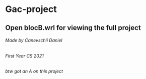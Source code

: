 # Gac-project
## Open blocB.wrl for viewing the full project
###### Made by Canevschii Daniel
###### First Year CS 2021
###### btw got an A on this project
